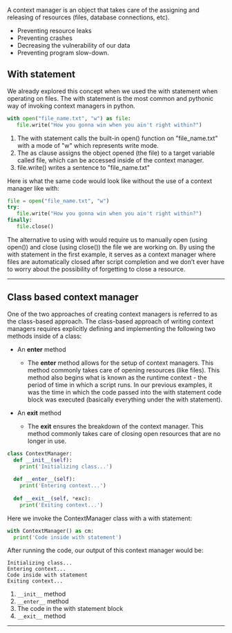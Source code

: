 A context manager is an object that takes care of the assigning and releasing of resources (files, database connections, etc).

- Preventing resource leaks
- Preventing crashes
- Decreasing the vulnerability of our data
- Preventing program slow-down.

## With statement

We already explored this concept when we used the with statement when operating on files. The with statement is the most common and pythonic way of invoking context managers in python.

```py
with open("file_name.txt", "w") as file:
   file.write("How you gonna win when you ain't right within?")
```

1. The with statement calls the built-in open() function on "file_name.txt" with a mode of "w" which represents write mode.
2. The as clause assigns the object opened (the file) to a target variable called file, which can be accessed inside of the context manager.
3. file.write() writes a sentence to "file_name.txt"

Here is what the same code would look like without the use of a context manager like with:

```py
file = open("file_name.txt", "w")
try:
   file.write("How you gonna win when you ain't right within?")
finally:
   file.close()
```

The alternative to using with would require us to manually open (using open()) and close (using close()) the file we are working on. By using the with statement in the first example, it serves as a context manager where files are automatically closed after script completion and we don’t ever have to worry about the possibility of forgetting to close a resource.

---

## Class based context manager

One of the two approaches of creating context managers is referred to as the class-based approach. The class-based approach of writing context managers requires explicitly defining and implementing the following two methods inside of a class:

- An __enter__ method
    - The __enter__ method allows for the setup of context managers. This method commonly takes care of opening resources (like files). This method also begins what is known as the runtime context - the period of time in which a script runs. In our previous examples, it was the time in which the code passed into the with statement code block was executed (basically everything under the with statement).

- An __exit__ method
    - The __exit__ ensures the breakdown of the context manager. This method commonly takes care of closing open resources that are no longer in use.

```py
class ContextManager:
  def __init__(self):
    print('Initializing class...')
 
  def __enter__(self):
    print('Entering context...')
 
  def __exit__(self, *exc):
    print('Exiting context...')
```

Here we invoke the ContextManager class with a with statement:

```py
with ContextManager() as cm:
  print('Code inside with statement')
```

After running the code, our output of this context manager would be:

    Initializing class...
    Entering context...
    Code inside with statement
    Exiting context...

1. `__init__` method
2. `__enter__` method
3. The code in the with statement block
4. `__exit__` method

---